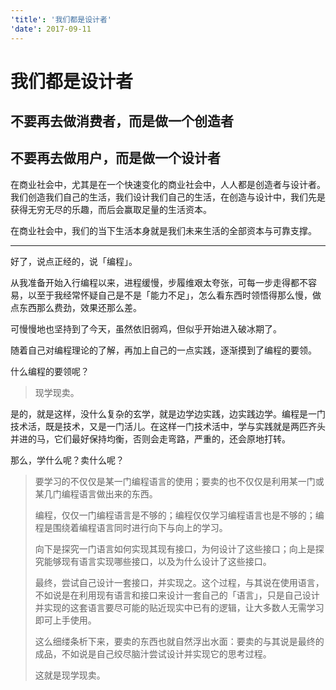 ```yaml
---
'title': '我们都是设计者'
'date': 2017-09-11
---
```

# 我们都是设计者

## 不要再去做消费者，而是做一个创造者
## 不要再去做用户，而是做一个设计者

在商业社会中，尤其是在一个快速变化的商业社会中，人人都是创造者与设计者。我们创造我们自己的生活，我们设计我们自己的生活，在创造与设计中，我们先是获得无穷无尽的乐趣，而后会赢取足量的生活资本。

在商业社会中，我们的当下生活本身就是我们未来生活的全部资本与可靠支撑。

---- 
好了，说点正经的，说「编程」。

从我准备开始入行编程以来，进程缓慢，步履维艰太夸张，可每一步走得都不容易，以至于我经常怀疑自己是不是「能力不足」，怎么看东西时领悟得那么慢，做点东西那么费劲，效果还那么差。

可慢慢地也坚持到了今天，虽然依旧弱鸡，但似乎开始进入破冰期了。

随着自己对编程理论的了解，再加上自己的一点实践，逐渐摸到了编程的要领。

什么编程的要领呢？

> 现学现卖。

是的，就是这样，没什么复杂的玄学，就是边学边实践，边实践边学。编程是一门技术活，既是技术，又是一门活儿。在这样一门技术活中，学与实践就是两匹齐头并进的马，它们最好保持均衡，否则会走弯路，严重的，还会原地打转。

那么，学什么呢？卖什么呢？

> 要学习的不仅仅是某一门编程语言的使用；要卖的也不仅仅是利用某一门或某几门编程语言做出来的东西。
> 
> 编程，仅仅一门编程语言是不够的；编程仅仅学习编程语言也是不够的；编程是围绕着编程语言同时进行向下与向上的学习。
>  
>  向下是探究一门语言如何实现其现有接口，为何设计了这些接口；向上是探究能够现有语言实现哪些接口，以及为什么设计了这些接口。
>  
>  最终，尝试自己设计一套接口，并实现之。这个过程，与其说在使用语言，不如说是在利用现有语言和接口来设计一套自己的「语言」，只是自己设计并实现的这套语言要尽可能的贴近现实中已有的逻辑，让大多数人无需学习即可上手使用。
>  
>  这么细缕条析下来，要卖的东西也就自然浮出水面：要卖的与其说是最终的成品，不如说是自己绞尽脑汁尝试设计并实现它的思考过程。
>  
>  这就是现学现卖。
